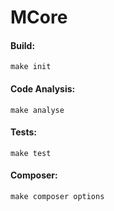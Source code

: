 # MCore
#### Build:
`make init`

#### Code Analysis:
`make analyse`

#### Tests:
`make test`

#### Composer:
`make composer options`
